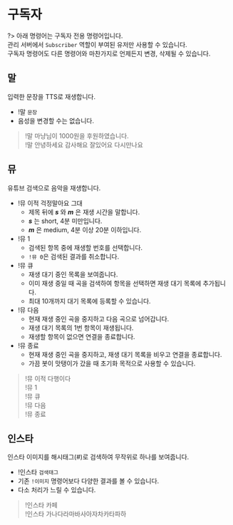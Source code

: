 # 구독자

?> 아래 명령어는 구독자 전용 명령어입니다. \
관리 서버에서 `Subscriber` 역할이 부여된 유저만 사용할 수 있습니다. \
구독자 명령어도 다른 명령어와 마찬가지로 언제든지 변경, 삭제될 수 있습니다.

## 말

입력한 문장을 TTS로 재생합니다.

- !말 `문장`
- 음성을 변경할 수는 없습니다.

> !말 마냥님이 1000원을 후원하였습니다. \
> !말 안녕하세요 감사해요 잘있어요 다시만나요

## 뮤

유튜브 검색으로 음악을 재생합니다.

- !뮤 이적 걱정말아요 그대
  - 제목 뒤에 ___s___ 와 ___m___ 은 재생 시간을 말합니다.
  - ___s___ 는 short, 4분 미만입니다.
  - ___m___ 은 medium, 4분 이상 20분 이하입니다.
- !뮤 1
  - 검색된 항목 중에 재생할 번호를 선택합니다.
  - `!뮤 0`은 검색된 결과를 취소합니다.
- !뮤 큐
  - 재생 대기 중인 목록을 보여줍니다.
  - 이미 재생 중일 때 곡을 검색하여 항목을 선택하면 재생 대기 목록에 추가됩니다.
  - 최대 10개까지 대기 목록에 등록할 수 있습니다.
- !뮤 다음
  - 현재 재생 중인 곡을 중지하고 다음 곡으로 넘어갑니다.
  - 재생 대기 목록의 1번 항목이 재생됩니다.
  - 재생할 항목이 없으면 연결을 종료합니다.
- !뮤 종료
  - 현재 재생 중인 곡을 중지하고, 재생 대기 목록을 비우고 연결을 종료합니다.
  - 가끔 봇이 맛탱이가 갔을 때 초기화 목적으로 사용할 수 있습니다.

> !뮤 이적 다행이다 \
> !뮤 1 \
> !뮤 큐 \
> !뮤 다음 \
> !뮤 종료

## 인스타

인스타 이미지를 해시태그(#)로 검색하여 무작위로 하나를 보여줍니다.

- !인스타 `검색태그`
- 기존 `!이미지` 명령어보다 다양한 결과를 볼 수 있습니다.
- 다소 처리가 느릴 수 있습니다.

> !인스타 카페 \
> !인스타 가나다라마바사아자차카타파하
